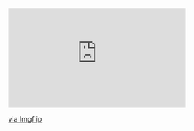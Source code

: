 <div style="width:360px;max-width:100%;"><div style="height:0;padding-bottom:56.11%;position:relative;"><iframe width="360" height="202" style="position:absolute;top:0;left:0;width:100%;height:100%;" frameBorder="0" src="https://imgflip.com/embed/5yty4j"></iframe></div><p><a href="https://imgflip.com/gif/5yty4j">via Imgflip</a></p></div>
